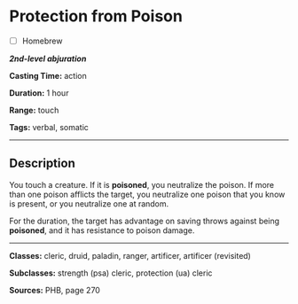 # Protection from Poison

- [ ] Homebrew

***2nd-level abjuration***

**Casting Time:** action

**Duration:** 1 hour

**Range:** touch

**Tags:** verbal, somatic

---

## Description
You touch a creature. If it is **poisoned**, you neutralize the poison. If more than one poison afflicts the target, you neutralize one poison that you know is present, or you neutralize one at random.

For the duration, the target has advantage on saving throws against being **poisoned**, and it has resistance to poison damage.

---

**Classes:** cleric, druid, paladin, ranger, artificer, artificer (revisited)

**Subclasses:** strength (psa) cleric, protection (ua) cleric

**Sources:** PHB, page 270
